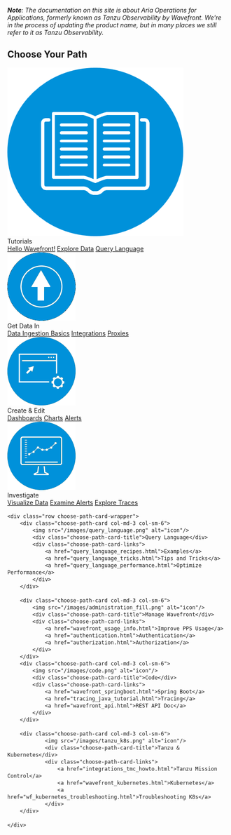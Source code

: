 <div class="choose-path-container">
    <div class="row">
    <p><i><b>Note</b>: The documentation on this site is about Aria Operations for Applications, formerly known as Tanzu Observability by Wavefront. We're in the process of updating the product name, but in many places we still refer to it as Tanzu Observability.</i></p>
    </div>
    <div class="row section-header">
        <h2>Choose Your Path</h2>
        <div class="aa-input-container desktop" id="aa-input-container-choose-path"></div>
        <div class="container mobile-search">
            <div class="aa-input-container mobile" id="aa-input-container-mobile-choose-path"></div>
        </div>
    </div>
    <div class="row choose-path-card-wrapper">
    <div class="choose-path-card col-md-3 col-sm-6">
        <img src="/images/tutorial.png" alt="icon"/>
        <div class="choose-path-card-title">Tutorials</div>
        <div class="choose-path-card-links">
            <a href="/hello_wavefront_aws_tutorial.html">Hello Wavefront!</a>
            <a href="tutorial_dashboards.html">Explore Data</a>
            <a href="query_language_getting_started.html">Query Language</a>
        </div>
    </div>
    <div class="choose-path-card col-md-3 col-sm-6">
        <img src="/images/get_data_in.png" alt="icon"/>
        <div class="choose-path-card-title">Get Data In</div>
        <div class="choose-path-card-links">
            <a href="wavefront_data_ingestion.html">Data Ingestion Basics</a>
            <a href="integrations.html">Integrations</a>
            <a href="proxies.html">Proxies</a>
        </div>
    </div>
    <div class="choose-path-card col-md-3 col-sm-6">
        <img src="/images/create_edit.png" alt="icon"/>
        <div class="choose-path-card-title">Create & Edit</div>
        <div class="choose-path-card-links">
            <a href="ui_dashboards.html">Dashboards</a>
            <a href="ui_charts.html">Charts</a>
            <a href="alerts_manage.html">Alerts</a>
        </div>
    </div>
    <div class="choose-path-card col-md-3 col-sm-6">
        <img src="/images/investigate.png" alt="icon"/>
        <div class="choose-path-card-title">Investigate</div>
        <div class="choose-path-card-links">
            <a href="ui_examine_data.html">Visualize Data</a>
            <a href="alerts.html">Examine Alerts</a>
            <a href="tracing_basics.html">Explore Traces</a>
        </div>
    </div>
    
        
</div>
    
    <div class="row choose-path-card-wrapper">
        <div class="choose-path-card col-md-3 col-sm-6">
            <img src="/images/query_language.png" alt="icon"/>
            <div class="choose-path-card-title">Query Language</div>
            <div class="choose-path-card-links">
                <a href="query_language_recipes.html">Examples</a>
                <a href="query_language_tricks.html">Tips and Tricks</a>
                <a href="query_language_performance.html">Optimize Performance</a>        
            </div>
        </div>
      
        <div class="choose-path-card col-md-3 col-sm-6">
            <img src="/images/administration_fill.png" alt="icon"/>
            <div class="choose-path-card-title">Manage Wavefront</div>
            <div class="choose-path-card-links">
                <a href="wavefront_usage_info.html">Improve PPS Usage</a>
                <a href="authentication.html">Authentication</a>
                <a href="authorization.html">Authorization</a>
            </div>
        </div>
        <div class="choose-path-card col-md-3 col-sm-6">
            <img src="/images/code.png" alt="icon"/>
            <div class="choose-path-card-title">Code</div>
            <div class="choose-path-card-links">
                <a href="wavefront_springboot.html">Spring Boot</a>
                <a href="tracing_java_tutorial.html">Tracing</a>
                <a href="wavefront_api.html">REST API Doc</a>
            </div>
        </div>

        <div class="choose-path-card col-md-3 col-sm-6">
                <img src="/images/tanzu_k8s.png" alt="icon"/>
                <div class="choose-path-card-title">Tanzu & Kubernetes</div>
                <div class="choose-path-card-links">
                    <a href="integrations_tmc_howto.html">Tanzu Mission Control</a>
                    <a href="wavefront_kubernetes.html">Kubernetes</a>
                    <a href="wf_kubernetes_troubleshooting.html">Troubleshooting K8s</a>
                </div>
        </div>
  
    </div>
</div>
